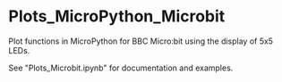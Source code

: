 # Plots_MicroPython_Microbit
Plot functions in MicroPython for BBC Micro:bit using the display of 5x5 LEDs.

See "Plots_Microbit.ipynb" for documentation and examples.
